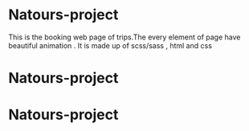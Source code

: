 # Natours-project
This is the booking web page of trips.The every element of page have beautiful animation . It is made up of scss/sass , html and css
# Natours-project
# Natours-project
